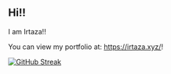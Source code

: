 ## Hi!!

I am Irtaza!!

You can view my portfolio at: https://irtaza.xyz/!

<!--
**Irtaza2009/Irtaza2009** is a ✨ _special_ ✨ repository because its `README.md` (this file) appears on your GitHub profile.

Here are some ideas to get you started:

- 🔭 I’m currently working on ...
- 🌱 I’m currently learning ...
- 👯 I’m looking to collaborate on ...
- 🤔 I’m looking for help with ...
- 💬 Ask me about ...
- 📫 How to reach me: ...
- 😄 Pronouns: ...
- ⚡ Fun fact: ...
-->

[![GitHub Streak](https://streak-stats.demolab.com?user=Irtaza2009&theme=dark&date_format=j%20M%5B%20Y%5D&background=45%2C1DFFD2%2CEB5454&dates=000000&border=000000&stroke=391414&currStreakLabel=FF9335)](https://git.io/streak-stats)

